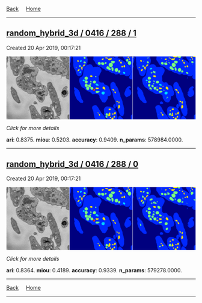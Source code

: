 
[Back](..)&nbsp;&nbsp;&nbsp;&nbsp;&nbsp;[Home](https://leapmanlab.github.io/snapshots)

---

<div class="summary"><a href="1"><h2>random_hybrid_3d / 0416 / 288 / 1</h2></a><p>Created 20 Apr 2019, 00:17:21
</p><a href="1"><img src="1/media/summary.png" align="center"></a><p>
<i>Click for more details</i>
</p></div>

**ari**: 0.8375. **miou**: 0.5203. **accuracy**: 0.9409. **n_params**: 578984.0000. 

---

<div class="summary"><a href="0"><h2>random_hybrid_3d / 0416 / 288 / 0</h2></a><p>Created 20 Apr 2019, 00:17:21
</p><a href="0"><img src="0/media/summary.png" align="center"></a><p>
<i>Click for more details</i>
</p></div>

**ari**: 0.8364. **miou**: 0.4189. **accuracy**: 0.9339. **n_params**: 579278.0000. 

---

[Back](..)&nbsp;&nbsp;&nbsp;&nbsp;&nbsp;[Home](https://leapmanlab.github.io/snapshots)

---